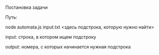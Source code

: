 Постановка задачи

Путь:

node automata.js input.txt <здесь подстрока, которую нужно найти>

input: строка, в котором ищем подстроку

output: номера, с которых начинается нужная подстрока

